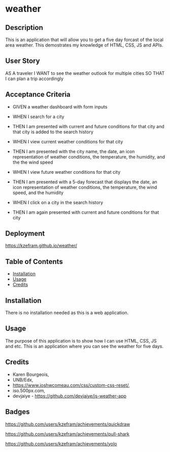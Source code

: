 # weather

## Description

This is an application that will allow you to get a five day forcast of the local area weather. This demostrates my knowledge of HTML, CSS, JS and APIs.

## User Story

AS A traveler
I WANT to see the weather outlook for multiple cities
SO THAT I can plan a trip accordingly

## Acceptance Criteria

- GIVEN a weather dashboard with form inputs
- WHEN I search for a city

- THEN I am presented with current and future conditions for that city and that city is added to the search history
- WHEN I view current weather conditions for that city
- THEN I am presented with the city name, the date, an icon representation of weather conditions, the temperature, the humidity, and the the wind speed
- WHEN I view future weather conditions for that city

- THEN I am presented with a 5-day forecast that displays the date, an icon representation of weather conditions, the temperature, the wind speed, and the humidity
- WHEN I click on a city in the search history
- THEN I am again presented with current and future conditions for that city

## Deployment

https://kzefram.github.io/weather/

## Table of Contents

- [Installation](#installation)
- [Usage](#usage)
- [Credits](#credits)

## Installation

There is no installation needed as this is a web application.

## Usage

The purpose of this application is to show how I can use HTML, CSS, JS and etc. This is an application where you can see the weather for five days.

## Credits

- Karen Bourgeois,
- UNB/Edx,
- https://www.joshwcomeau.com/css/custom-css-reset/,
- iso.500px.com,
- devjaiye - https://github.com/devjaiye/js-weather-app

## Badges

https://github.com/users/kzefram/achievements/quickdraw

https://github.com/users/kzefram/achievements/pull-shark

https://github.com/users/kzefram/achievements/yolo
